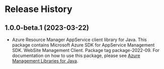 # Release History

## 1.0.0-beta.1 (2023-03-22)

- Azure Resource Manager AppService client library for Java. This package contains Microsoft Azure SDK for AppService Management SDK. WebSite Management Client. Package tag package-2022-09. For documentation on how to use this package, please see [Azure Management Libraries for Java](https://aka.ms/azsdk/java/mgmt).
